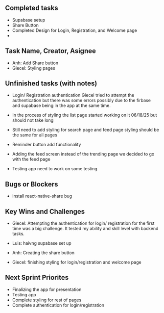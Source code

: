 ## Completed tasks 
- Supabase setup
- Share Button
- Completed Design for Login, Registration, and Welcome page
- 


## Task Name, Creator, Asignee
- Anh: Add Share button
- Giecel: Styling pages

## Unfinished tasks (with notes)
- Login/ Registration authentication
    Giecel tried to attempt the authentication but there was some errors possibly due to the firbase 
    and supabase being in the app at the same time. 

- In the process of styling the list page
    started working on it 06/18/25 but should not take long 

- Still need to add styling for search page and feed page
    styling should be the same for all pages

- Reminder button
    add functionality

- Adding the feed screen
    instead of the trending page we decided to go with the feed page 

- Testing app
    need to work on some testing

## Bugs or Blockers
- install react-native-share bug

## Key Wins and Challenges
- Giecel: Attempting the authentication for login/ registration for the first time
    was a big challenge. It tested my ability and skill level with backend tasks.

- Luis: haivng supabase set up

- Anh: Creating the share button

- Giecel: finishing styling for login/registration and welcome page


## Next Sprint Priorites
- Finalizing the app for presentation
- Testing app
- Complete styling for rest of pages
- Complete authentication for login/registration

